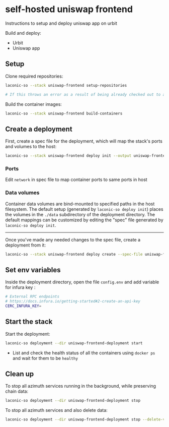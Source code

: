 # self-hosted uniswap frontend

Instructions to setup and deploy uniswap app on urbit

Build and deploy:

- Urbit
- Uniswap app

## Setup

Clone required repositories:

```bash
laconic-so --stack uniswap-frontend setup-repositories

# If this throws an error as a result of being already checked out to a branch/tag in a repo, remove the repositories mentioned below and re-run the command
```

Build the container images:

```bash
laconic-so --stack uniswap-frontend build-containers
```

## Create a deployment

First, create a spec file for the deployment, which will map the stack's ports and volumes to the host:

```bash
laconic-so --stack uniswap-frontend deploy init --output uniswap-frontend-spec.yml
```

### Ports

Edit `network` in spec file to map container ports to same ports in host

<!-- TODO: Provide example -->

### Data volumes
Container data volumes are bind-mounted to specified paths in the host filesystem.
The default setup (generated by `laconic-so deploy init`) places the volumes in the `./data` subdirectory of the deployment directory. The default mappings can be customized by editing the "spec" file generated by `laconic-so deploy init`.

---

Once you've made any needed changes to the spec file, create a deployment from it:
```bash
laconic-so --stack uniswap-frontend deploy create --spec-file uniswap-frontend-spec.yml --deployment-dir uniswap-frontend-deployment
```

## Set env variables

Inside the deployment directory, open the file `config.env` and add variable for infura key :

  ```bash
  # External RPC endpoints
  # https://docs.infura.io/getting-started#2-create-an-api-key
  CERC_INFURA_KEY=
  ```

## Start the stack

Start the deployment:
```bash
laconic-so deployment --dir uniswap-frontend-deployment start
```

* List and check the health status of all the containers using `docker ps` and wait for them to be `healthy`

## Clean up

To stop all azimuth services running in the background, while preserving chain data:

```bash
laconic-so deployment --dir uniswap-frontend-deployment stop
```

To stop all azimuth services and also delete data:

```bash
laconic-so deployment --dir uniswap-frontend-deployment stop --delete-volumes
```
